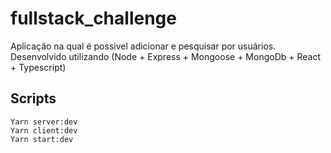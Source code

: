 # fullstack_challenge
Aplicação na qual é possivel adicionar e pesquisar por usuários.
Desenvolvido utilizando (Node + Express + Mongoose + MongoDb + React + Typescript)

## Scripts
```
Yarn server:dev
Yarn client:dev
Yarn start:dev
```
